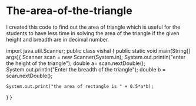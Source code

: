 # The-area-of-the-triangle
I created this code to find out the area of triangle which is useful for the students to have less time in solving the area of the triangle if the given height and breadth are in decimal number.


import java.util.Scanner;
public class vishal {
    public static void main(String[] args){
    Scanner scan = new Scanner(System.in);
    System.out.println("enter the height of the triangle");
        double a= scan.nextDouble();
    System.out.println("Enter the breadth of the triangle");
        double b = scan.nextDouble();
        
    System.out.print("the area of rectangle is " + 0.5*a*b);    
       
} 
}
